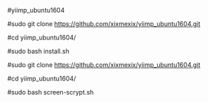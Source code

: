#yiimp_ubuntu1604

#sudo git clone https://github.com/xixmexix/yiimp_ubuntu1604.git

#cd yiimp_ubuntu1604/

#sudo bash install.sh

#sudo git clone https://github.com/xixmexix/yiimp_ubuntu1604.git

#cd yiimp_ubuntu1604/

#sudo bash screen-scrypt.sh
